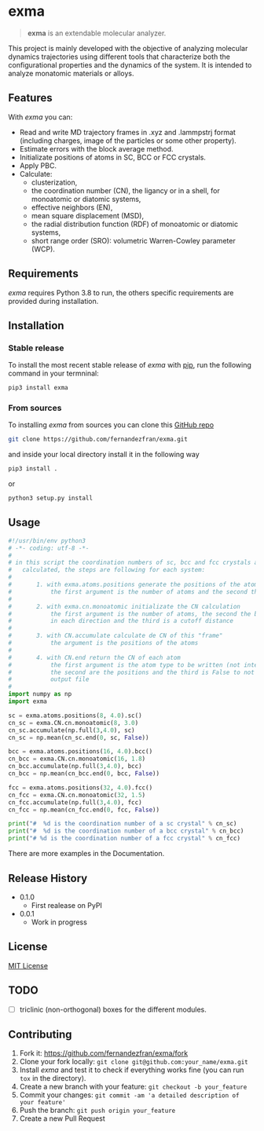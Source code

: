 # exma

> **exma** is an extendable molecular analyzer.

This project is mainly developed with the objective of analyzing molecular dynamics trajectories using different tools that characterize both the configurational properties and the dynamics of the system. It is intended to analyze monatomic materials or alloys.


## Features

With _exma_ you can:

* Read and write MD trajectory frames in .xyz and .lammpstrj format (including charges, image of the particles or some other property).
* Estimate errors with the block average method.
* Initializate positions of atoms in SC, BCC or FCC crystals.
* Apply PBC.
* Calculate:
    - clusterization,
    - the coordination number (CN), the ligancy or in a shell, for monoatomic or diatomic systems,
    - effective neighbors (EN),
    - mean square displacement (MSD),
    - the radial distribution function (RDF) of monoatomic or diatomic systems,
    - short range order (SRO): volumetric Warren-Cowley parameter (WCP).


## Requirements

_exma_ requires Python 3.8 to run, the others specific requirements are provided during installation. 


## Installation

### Stable release

To install the most recent stable release of _exma_ with [pip](https://pip.pypa.io/en/stable/), run the following command in your termninal:

```bash
pip3 install exma
```

### From sources

To installing _exma_ from sources you can clone this [GitHub repo](https://github.com/fernandezfran/exma) 

```bash
git clone https://github.com/fernandezfran/exma.git
```

and inside your local directory install it in the following way 

```bash
pip3 install .
```

or

```bash
python3 setup.py install
```

## Usage

```python
#!/usr/bin/env python3
# -*- coding: utf-8 -*-
#
# in this script the coordination numbers of sc, bcc and fcc crystals are 
#   calculated, the steps are following for each system:
#
#       1. with exma.atoms.positions generate the positions of the atoms
#           the first argument is the number of atoms and the second the box size
#
#       2. with exma.cn.monoatomic initializate the CN calculation
#           the first argument is the number of atoms, the second the box size
#           in each direction and the third is a cutoff distance
#
#       3. with CN.accumulate calculate de CN of this "frame"
#           the argument is the positions of the atoms
#
#       4. with CN.end return the CN of each atom
#           the first argument is the atom type to be written (not interested here)
#           the second are the positions and the third is False to not write an
#           output file
#
import numpy as np
import exma

sc = exma.atoms.positions(8, 4.0).sc()
cn_sc = exma.CN.cn.monoatomic(8, 3.0)
cn_sc.accumulate(np.full(3,4.0), sc)
cn_sc = np.mean(cn_sc.end(0, sc, False))

bcc = exma.atoms.positions(16, 4.0).bcc()
cn_bcc = exma.CN.cn.monoatomic(16, 1.8)
cn_bcc.accumulate(np.full(3,4.0), bcc)
cn_bcc = np.mean(cn_bcc.end(0, bcc, False))

fcc = exma.atoms.positions(32, 4.0).fcc()
cn_fcc = exma.CN.cn.monoatomic(32, 1.5)
cn_fcc.accumulate(np.full(3,4.0), fcc)
cn_fcc = np.mean(cn_fcc.end(0, fcc, False))

print("#  %d is the coordination number of a sc crystal" % cn_sc)
print("#  %d is the coordination number of a bcc crystal" % cn_bcc)
print("# %d is the coordination number of a fcc crystal" % cn_fcc)
```

There are more examples in the Documentation.


## Release History

* 0.1.0
    * First realease on PyPI
* 0.0.1
    * Work in progress


## License

[MIT License](https://choosealicense.com/licenses/mit/)


## TODO

- [ ] triclinic (non-orthogonal) boxes for the different modules.


## Contributing

1. Fork it: <https://github.com/fernandezfran/exma/fork>
2. Clone your fork locally: `git clone git@github.com:your_name/exma.git`
3. Install _exma_ and test it to check if everything works fine (you can run `tox` in the directory).
4. Create a new branch with your feature: `git checkout -b your_feature`
5. Commit your changes: `git commit -am 'a detailed description of your feature'`
6. Push the branch: `git push origin your_feature`
7. Create a new Pull Request
